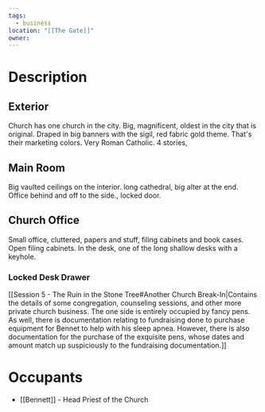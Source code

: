 ```yaml
---
tags:
  - business
location: "[[The Gate]]"
owner:
---
```


# Description

## Exterior

Church has one church in the city. Big, magnificent, oldest in the city that is original. Draped in big banners with the sigil, red fabric gold theme. That's their marketing colors. Very Roman Catholic. 4 stories, 

## Main Room 
Big vaulted ceilings on the interior. long cathedral, big alter at the end. Office behind and off to the side., locked door.

## Church Office

Small office, cluttered, papers and stuff, filing cabinets and book cases. Open filing cabinets. In the desk, one of the long shallow desks with a keyhole.

### Locked Desk Drawer

[[Session 5 - The Ruin in the Stone Tree#Another Church Break-In|Contains the details of some congregation, counseling sessions, and other more private church business. The one side is entirely occupied by fancy pens. As well, there is documentation relating to fundraising done to purchase equipment for Bennet to help with his sleep apnea. However, there is also documentation for the purchase of the exquisite pens, whose dates and amount match up suspiciously to the fundraising documentation.]]

# Occupants

- [[Bennett]] - Head Priest of the Church

